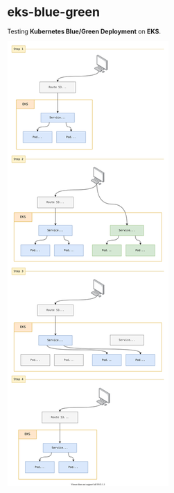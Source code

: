 # eks-blue-green 

Testing **Kubernetes Blue/Green Deployment** on **EKS**.

![architecture.svg](architecture.svg)
